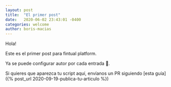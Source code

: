 ```yaml
---
layout: post
title:  "El primer post"
date:   2020-06-02 23:43:01 -0400
categories: welcome
author: boris-macias
---
```

Hola!

Este es el primer post para fintual platform.

Ya se puede configurar autor por cada entrada 🙂.

Si quieres que aparezca tu script aquí, envíanos un PR siguiendo [esta guía]({% post_url 2020-09-19-publica-tu-articulo %})
